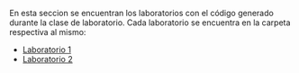 En esta seccion se encuentran los laboratorios con el código generado durante la clase de laboratorio. Cada laboratorio se encuentra en la carpeta respectiva al mismo:

* [Laboratorio 1](/Laboratorios/Laboratorio_1/)
* [Laboratorio 2](/Laboratorios/Laboratorio_2/)